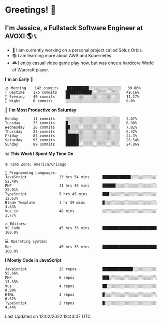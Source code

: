 # Greetings! 🧠

## I'm Jessica, a Fullstack Software Engineer at AVOXI 🌎 📞

- 🌟 I am currently working on a personal project called Solus Orbis.
- 📚 I am learning more about AWS and Kubernetes.
- 🎮 I enjoy casual video game play now, but was once a hardcore World of Warcraft player.

<!--START_SECTION:waka-->
**I'm an Early 🐤** 

```text
🌞 Morning    142 commits    ██████████░░░░░░░░░░░░░░░   39.66% 
🌆 Daytime    176 commits    ████████████░░░░░░░░░░░░░   49.16% 
🌃 Evening    40 commits     ██░░░░░░░░░░░░░░░░░░░░░░░   11.17% 
🌙 Night      0 commits      ░░░░░░░░░░░░░░░░░░░░░░░░░   0.0%

```
📅 **I'm Most Productive on Saturday** 

```text
Monday       11 commits     ░░░░░░░░░░░░░░░░░░░░░░░░░   3.07% 
Tuesday      25 commits     █░░░░░░░░░░░░░░░░░░░░░░░░   6.98% 
Wednesday    28 commits     ██░░░░░░░░░░░░░░░░░░░░░░░   7.82% 
Thursday     23 commits     █░░░░░░░░░░░░░░░░░░░░░░░░   6.42% 
Friday       87 commits     ██████░░░░░░░░░░░░░░░░░░░   24.3% 
Saturday     95 commits     ██████░░░░░░░░░░░░░░░░░░░   26.54% 
Sunday       89 commits     ██████░░░░░░░░░░░░░░░░░░░   24.86%

```


📊 **This Week I Spent My Time On** 

```text
⌚︎ Time Zone: America/Chicago

💬 Programming Languages: 
JavaScript               23 hrs 54 mins      █████████████░░░░░░░░░░░░   52.48% 
PHP                      11 hrs 48 mins      ██████░░░░░░░░░░░░░░░░░░░   25.91% 
TypeScript               5 hrs 45 mins       ███░░░░░░░░░░░░░░░░░░░░░░   12.63% 
Blade Template           1 hr 39 mins        █░░░░░░░░░░░░░░░░░░░░░░░░   3.63% 
Vue.js                   48 mins             ░░░░░░░░░░░░░░░░░░░░░░░░░   1.77%

🔥 Editors: 
VS Code                  45 hrs 33 mins      █████████████████████████   100.0%

💻 Operating System: 
Mac                      45 hrs 33 mins      █████████████████████████   100.0%

```

**I Mostly Code in JavaScript** 

```text
JavaScript               25 repos            ██████████████░░░░░░░░░░░   55.56% 
PHP                      6 repos             ███░░░░░░░░░░░░░░░░░░░░░░   13.33% 
Vue                      4 repos             ██░░░░░░░░░░░░░░░░░░░░░░░   8.89% 
HTML                     3 repos             █░░░░░░░░░░░░░░░░░░░░░░░░   6.67% 
TypeScript               2 repos             █░░░░░░░░░░░░░░░░░░░░░░░░   4.44%

```



 Last Updated on 12/02/2022 18:43:47 UTC
<!--END_SECTION:waka-->

<!--
**jessikuh/jessikuh** is a ✨ _special_ ✨ repository because its `README.md` (this file) appears on your GitHub profile.

Here are some ideas to get you started:

- 🔭 I’m currently working on ...
- 🌱 I’m currently learning ...
- 👯 I’m looking to collaborate on ...
- 🤔 I’m looking for help with ...
- 💬 Ask me about ...
- 📫 How to reach me: ...
- 😄 Pronouns: ...
- ⚡ Fun fact: ...
-->

